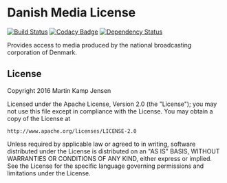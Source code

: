 # Danish Media License

[![Build Status](https://travis-ci.org/mkjensen/danish-media-license.svg?branch=master)](https://travis-ci.org/mkjensen/danish-media-license) [![Codacy Badge](https://api.codacy.com/project/badge/grade/23e8d80e9f0a44d9851f05e0a6158e19)](https://www.codacy.com/app/mkjensen/danish-media-license) [![Dependency Status](https://www.versioneye.com/user/projects/56c1ce5518b271003b391410/badge.svg?style=flat)](https://www.versioneye.com/user/projects/56c1ce5518b271003b391410)

Provides access to media produced by the national broadcasting corporation of Denmark.

## License

Copyright 2016 Martin Kamp Jensen

Licensed under the Apache License, Version 2.0 (the "License");
you may not use this file except in compliance with the License.
You may obtain a copy of the License at

    http://www.apache.org/licenses/LICENSE-2.0

Unless required by applicable law or agreed to in writing, software
distributed under the License is distributed on an "AS IS" BASIS,
WITHOUT WARRANTIES OR CONDITIONS OF ANY KIND, either express or implied.
See the License for the specific language governing permissions and
limitations under the License.
